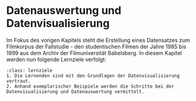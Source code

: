 # Datenauswertung und Datenvisualisierung
Im Fokus des vorigen Kapitels steht die Erstellung eines Datensatzes zum Filmkorpus der Fallstudie - den studentischen Filmen der Jahre 1985 bis 1999 aus dem Archiv der Filmuniversität Babelsberg. In diesem Kapitel werden nun folgende Lernziele verfolgt:

```{admonition} Datenauswertung und Datenvisualisierung mithilfe digitaler Ansätze und Werkzeuge
:class: lernziele
1. Die Lernenden sind mit den Grundlagen der Datenvisualisierung vertraut.
2. Anhand exemplarischer Beispiele werden die Schritte bei der Datenvisualisierung und Datenauswertung vermittelt.
```